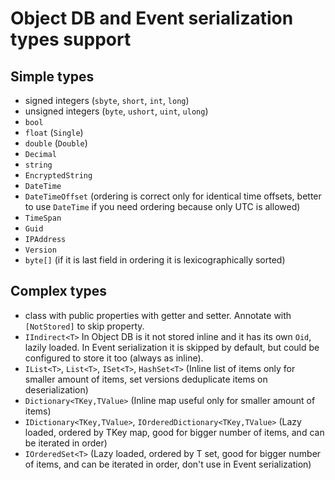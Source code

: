 # Object DB and Event serialization types support

## Simple types

- signed integers (`sbyte`, `short`, `int`, `long`)
- unsigned integers (`byte`, `ushort`, `uint`, `ulong`)
- `bool`
- `float` (`Single`)
- `double` (`Double`)
- `Decimal`
- `string`
- `EncryptedString`
- `DateTime`
- `DateTimeOffset` (ordering is correct only for identical time offsets, better to use `DateTime` if you need ordering because only UTC is allowed)
- `TimeSpan`
- `Guid`
- `IPAddress`
- `Version`
- `byte[]` (if it is last field in ordering it is lexicographically sorted)

## Complex types

- class with public properties with getter and setter. Annotate with `[NotStored]` to skip property.
- `IIndirect<T>` In Object DB is it not stored inline and it has its own `Oid`, lazily loaded. In Event serialization it is skipped by default, but could be configured to store it too (always as inline).
- `IList<T>`, `List<T>`, `ISet<T>`, `HashSet<T>` (Inline list of items only for smaller amount of items, set versions deduplicate items on deserialization)
- `Dictionary<TKey,TValue>` (Inline map useful only for smaller amount of items)
- `IDictionary<TKey,TValue>`, `IOrderedDictionary<TKey,TValue>` (Lazy loaded, ordered by TKey map, good for bigger number of items, and can be iterated in order)
- `IOrderedSet<T>` (Lazy loaded, ordered by T set, good for bigger number of items, and can be iterated in order, don't use in Event serialization)

